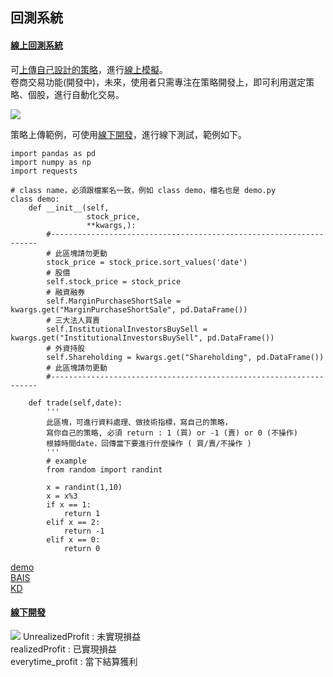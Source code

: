 

## 回測系統

#### [ 線上回測系統 ](https://finmindtrade.com/analysis/back_testing)

可[上傳自己設計的策略](https://finmindtrade.com/analysis/upload)，進行[線上模擬](https://finmindtrade.com/analysis/back_testing)。<br>
卷商交易功能(開發中)，未來，使用者只需專注在策略開發上，即可利用選定策略、個股，進行自動化交易。<br>

![](https://raw.githubusercontent.com/FinMind/FinMind/master/BackTesting/online.png)

策略上傳範例，可使用[線下開發](https://github.com/FinMind/FinMind/blob/master/BackTesting/test.ipynb)，進行線下測試，範例如下。


    import pandas as pd
    import numpy as np
    import requests

    # class name，必須跟檔案名一致，例如 class demo，檔名也是 demo.py
    class demo:
        def __init__(self,
                     stock_price,
                     **kwargs,):
            #-------------------------------------------------------------------    
            # 此區塊請勿更動
            stock_price = stock_price.sort_values('date')
            # 股價
            self.stock_price = stock_price
            # 融資融券
            self.MarginPurchaseShortSale = kwargs.get("MarginPurchaseShortSale", pd.DataFrame())
            # 三大法人買賣
            self.InstitutionalInvestorsBuySell = kwargs.get("InstitutionalInvestorsBuySell", pd.DataFrame())
            # 外資持股
            self.Shareholding = kwargs.get("Shareholding", pd.DataFrame())
            # 此區塊請勿更動
            #-------------------------------------------------------------------

        def trade(self,date):
            ''' 
            此區塊，可進行資料處理、做技術指標，寫自己的策略，
            寫你自己的策略, 必須 return : 1 (買) or -1 (賣) or 0 (不操作)
            根據時間date，回傳當下要進行什麼操作 ( 買/賣/不操作 )
            '''
            # example
            from random import randint

            x = randint(1,10)
            x = x%3
            if x == 1:
                return 1
            elif x == 2:
                return -1
            elif x == 0:
                return 0


[demo](https://github.com/FinMind/FinMind/blob/master/BackTesting/demo.py)<br>
[BAIS](https://github.com/FinMind/FinMind/blob/master/BackTesting/BAIS.py)<br>
[KD](https://github.com/FinMind/FinMind/blob/master/BackTesting/KD.py)



#### [線下開發](https://github.com/FinMind/FinMind/blob/master/BackTesting/test.ipynb)

![](https://raw.githubusercontent.com/FinMind/FinMind/master/BackTesting/offline.png)
UnrealizedProfit : 未實現損益<br>
realizedProfit : 已實現損益<br>
everytime_profit : 當下結算獲利<br>


